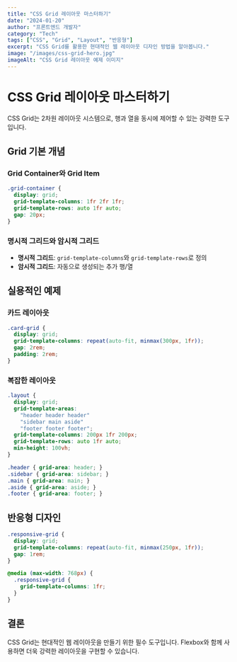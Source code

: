 ```yaml
---
title: "CSS Grid 레이아웃 마스터하기"
date: "2024-01-20"
author: "프론트엔드 개발자"
category: "Tech"
tags: ["CSS", "Grid", "Layout", "반응형"]
excerpt: "CSS Grid를 활용한 현대적인 웹 레이아웃 디자인 방법을 알아봅니다."
image: "/images/css-grid-hero.jpg"
imageAlt: "CSS Grid 레이아웃 예제 이미지"
---
```


# CSS Grid 레이아웃 마스터하기

CSS Grid는 2차원 레이아웃 시스템으로, 행과 열을 동시에 제어할 수 있는 강력한 도구입니다.

## Grid 기본 개념

### Grid Container와 Grid Item

```css
.grid-container {
  display: grid;
  grid-template-columns: 1fr 2fr 1fr;
  grid-template-rows: auto 1fr auto;
  gap: 20px;
}
```

### 명시적 그리드와 암시적 그리드

- **명시적 그리드**: `grid-template-columns`와 `grid-template-rows`로 정의
- **암시적 그리드**: 자동으로 생성되는 추가 행/열

## 실용적인 예제

### 카드 레이아웃

```css
.card-grid {
  display: grid;
  grid-template-columns: repeat(auto-fit, minmax(300px, 1fr));
  gap: 2rem;
  padding: 2rem;
}
```

### 복잡한 레이아웃

```css
.layout {
  display: grid;
  grid-template-areas:
    "header header header"
    "sidebar main aside"
    "footer footer footer";
  grid-template-columns: 200px 1fr 200px;
  grid-template-rows: auto 1fr auto;
  min-height: 100vh;
}

.header { grid-area: header; }
.sidebar { grid-area: sidebar; }
.main { grid-area: main; }
.aside { grid-area: aside; }
.footer { grid-area: footer; }
```

## 반응형 디자인

```css
.responsive-grid {
  display: grid;
  grid-template-columns: repeat(auto-fit, minmax(250px, 1fr));
  gap: 1rem;
}

@media (max-width: 768px) {
  .responsive-grid {
    grid-template-columns: 1fr;
  }
}
```

## 결론

CSS Grid는 현대적인 웹 레이아웃을 만들기 위한 필수 도구입니다. Flexbox와 함께 사용하면 더욱 강력한 레이아웃을 구현할 수 있습니다.